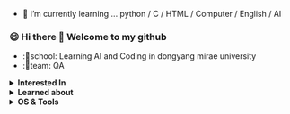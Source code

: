 - 🌱 I’m currently learning ... python / C / HTML / Computer / English / AI



### 😄 Hi there 👋 Welcome to my github

- :🌱school: Learning AI and Coding in dongyang mirae university
- :👯team: QA


<details>
  <summary><b>Interested In</b></summary>
  💻Coding
  🍳Cooking
  🎨Drawing
  🧮Reading
  👁‍🗨Watching
  🎮Gaming

</details>


<details>
  <summary><b>Learned about</b></summary>

![HTML5](https://img.shields.io/badge/-HTML5-F05032?style=for-the-badge&logo=html5&logoColor=ffffff)
![CSS3](https://img.shields.io/badge/-CSS3-007ACC?style=for-the-badge&logo=css3)
![Git](https://img.shields.io/badge/-Git-F05032?style=for-the-badge&logo=git&logoColor=ffffff)

</details>


<details>
  <summary><b>OS & Tools</b></summary>

![Git](https://img.shields.io/badge/-Git-F05032?logo=Git&style=for-the-badge&logoColor=white)
![Github](https://img.shields.io/badge/-Github-181717?logo=Github&style=for-the-badge&logoColor=white)

</details>

